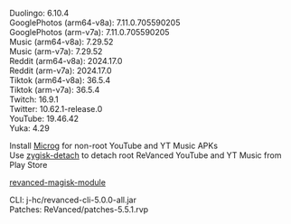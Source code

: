 Duolingo: 6.10.4  
GooglePhotos (arm64-v8a): 7.11.0.705590205  
GooglePhotos (arm-v7a): 7.11.0.705590205  
Music (arm64-v8a): 7.29.52  
Music (arm-v7a): 7.29.52  
Reddit (arm64-v8a): 2024.17.0  
Reddit (arm-v7a): 2024.17.0  
Tiktok (arm64-v8a): 36.5.4  
Tiktok (arm-v7a): 36.5.4  
Twitch: 16.9.1  
Twitter: 10.62.1-release.0  
YouTube: 19.46.42  
Yuka: 4.29  

Install [Microg](https://github.com/ReVanced/GmsCore/releases) for non-root YouTube and YT Music APKs  
Use [zygisk-detach](https://github.com/j-hc/zygisk-detach) to detach root ReVanced YouTube and YT Music from Play Store  

[revanced-magisk-module](https://github.com/j-hc/revanced-magisk-module)
  
CLI: j-hc/revanced-cli-5.0.0-all.jar  
Patches: ReVanced/patches-5.5.1.rvp    
